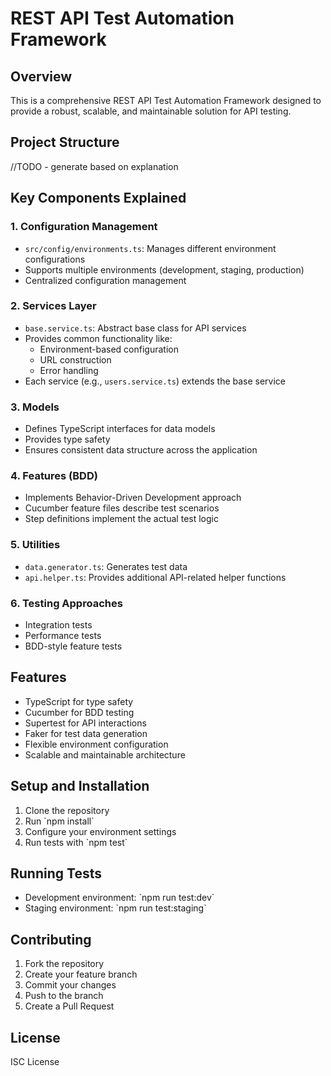 # REST API Test Automation Framework

## Overview
This is a comprehensive REST API Test Automation Framework designed to provide a robust, scalable, and maintainable solution for API testing.

## Project Structure
//TODO - generate based on explanation

## Key Components Explained

### 1. Configuration Management
- `src/config/environments.ts`: Manages different environment configurations
- Supports multiple environments (development, staging, production)
- Centralized configuration management

### 2. Services Layer
- `base.service.ts`: Abstract base class for API services
- Provides common functionality like:
  - Environment-based configuration
  - URL construction
  - Error handling
- Each service (e.g., `users.service.ts`) extends the base service

### 3. Models
- Defines TypeScript interfaces for data models
- Provides type safety
- Ensures consistent data structure across the application

### 4. Features (BDD)
- Implements Behavior-Driven Development approach
- Cucumber feature files describe test scenarios
- Step definitions implement the actual test logic

### 5. Utilities
- `data.generator.ts`: Generates test data
- `api.helper.ts`: Provides additional API-related helper functions

### 6. Testing Approaches
- Integration tests
- Performance tests
- BDD-style feature tests

## Features
- TypeScript for type safety
- Cucumber for BDD testing
- Supertest for API interactions
- Faker for test data generation
- Flexible environment configuration
- Scalable and maintainable architecture

## Setup and Installation
1. Clone the repository
2. Run \`npm install\`
3. Configure your environment settings
4. Run tests with \`npm test\`

## Running Tests
- Development environment: \`npm run test:dev\`
- Staging environment: \`npm run test:staging\`

## Contributing
1. Fork the repository
2. Create your feature branch
3. Commit your changes
4. Push to the branch
5. Create a Pull Request

## License
ISC License
